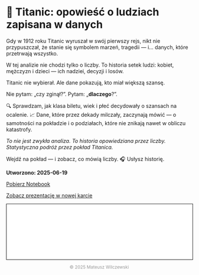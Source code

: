 # 🚢 **Titanic**: opowieść o ludziach zapisana w danych
Gdy w 1912 roku Titanic wyruszał w swój pierwszy rejs, nikt nie przypuszczał, że stanie się symbolem marzeń, tragedii — i... danych, które przetrwają wszystko.

W tej analizie nie chodzi tylko o liczby.
To historia setek ludzi: kobiet, mężczyzn i dzieci — ich nadziei, decyzji i losów.

Titanic nie wybierał.
Ale dane pokazują, kto miał większą szansę.

Nie pytam: „czy zginął?”.
Pytam: „**dlaczego**?”.

🔍 Sprawdzam, jak klasa biletu, wiek i płeć decydowały o szansach na ocalenie.
📈 Dane, które przez dekady milczały, zaczynają mówić — o samotności na pokładzie i o podziałach, które nie znikają nawet w obliczu katastrofy.

*To nie jest zwykła analiza.*
*To historia opowiedziana przez liczby.*
*Statystyczna podróż przez pokład Titanica.*

Wejdź na pokład — i zobacz, co mówią liczby.
🎧 Usłysz historię.

**Utworzono: 2025-06-19**


<a href="eda_titanic.ipynb" class="md-button">Pobierz Notebook</a>

<a href="eda_titanic.slides.html" class="md-button md-button--primary">Zobacz prezentację w nowej karcie</a>

<iframe
    id="content"
    src="eda_titanic.html"
    width="100%"
    style="border:1px solid black;overflow:hidden;"
></iframe>
<script>
function resizeIframeToFitContent(iframe) {
    iframe.style.height = (iframe.contentWindow.document.documentElement.scrollHeight + 50) + "px";
    iframe.contentDocument.body.style["overflow"] = 'hidden';
}
window.addEventListener('load', function() {
    var iframe = document.getElementById('content');
    resizeIframeToFitContent(iframe);
});
window.addEventListener('resize', function() {
    var iframe = document.getElementById('content');
    resizeIframeToFitContent(iframe);
});
</script>


<p style="text-align: center; font-size: 0.85em; color: #999;">
© 2025 Mateusz Wilczewski
</p>